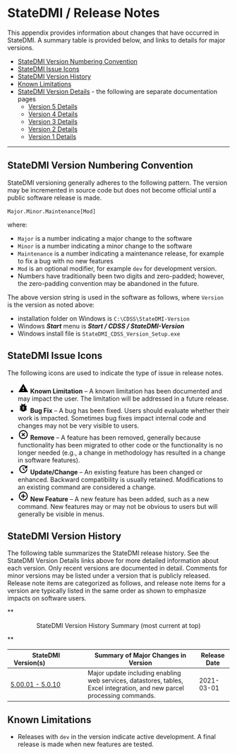 # StateDMI / Release Notes #

This appendix provides information about changes that have occurred in StateDMI.
A summary table is provided below, and links to details for major versions.

* [StateDMI Version Numbering Convention](#statedmi-version-numbering-convention)
* [StateDMI Issue Icons](#statedmi-issue-icons)
* [StateDMI Version History](#statedmi-version-history)
* [Known Limitations](#known-limitations)
* [StateDMI Version Details](#statedmi-version-details) - the following are separate documentation pages
	+ [Version 5 Details](release-notes-05.md)
	+ [Version 4 Details](release-notes-04.md)
	+ [Version 3 Details](release-notes-03.md)
	+ [Version 2 Details](release-notes-02.md)
	+ [Version 1 Details](release-notes-01.md)

---------------

## StateDMI Version Numbering Convention ##

StateDMI versioning generally adheres to the following pattern.
The version may be incremented in source code but does not become official until a public software release is made.

```
Major.Minor.Maintenance[Mod]
```
where:

* `Major` is a number indicating a major change to the software
* `Minor` is a number indicating a minor change to the software
* `Maintenance` is a number indicating a maintenance release,
for example to fix a bug with no new features
* `Mod` is an optional modifier, for example `dev` for development version.
* Numbers have traditionally been two digits and zero-padded;
however, the zero-padding convention may be abandoned in the future.

The above version string is used in the software as follows, where `Version` is the version as noted above:

* installation folder on Windows is `C:\CDSS\StateDMI-Version`
* Windows ***Start*** menu is ***Start / CDSS / StateDMI-Version***
* Windows install file is `StateDMI_CDSS_Version_Setup.exe`

## StateDMI Issue Icons ##

The following icons are used to indicate the type of issue in release notes.

* ![limitation](limitation.png) **Known Limitation** – A known limitation has been documented and may impact the user.
The limitation will be addressed in a future release.
* ![bug](bug.png) **Bug Fix** – A bug has been fixed.  Users should evaluate whether their work is impacted.
Sometimes bug fixes impact internal code and changes may not be very visible to users.
* ![remove](remove.png) **Remove** – A feature has been removed, generally because functionality
has been migrated to other code or the functionality is no longer needed (e.g., a change in methodology
has resulted in a change in software features).
* ![change](change.png) **Update/Change** – An existing feature has been changed or enhanced.
Backward compatibility is usually retained.  Modifications to an existing command are considered a change.
* ![new](new.png) **New Feature** – A new feature has been added, such as a new command.
New features may or may not be obvious to users but will generally be visible in menus.

## StateDMI Version History ##

The following table summarizes the StateDMI release history.
See the StateDMI Version Details links above for more detailed information about each version.
Only recent versions are documented in detail.
Comments for minor versions may be listed under a version that is publicly released.
Release note items are categorized as follows,
and release note items for a version are typically listed in the same order as shown to emphasize impacts on software users.

**<p style="text-align: center;">
StateDMI Version History Summary (most current at top)
</p>**

|**StateDMI Version(s)**&nbsp;&nbsp;&nbsp;&nbsp;&nbsp;&nbsp;&nbsp;&nbsp;&nbsp;&nbsp;&nbsp;&nbsp;&nbsp;&nbsp;&nbsp;&nbsp;&nbsp;&nbsp;&nbsp;&nbsp;|**Summary of Major Changes in Version**|**Release Date**|
|--|--|--|
|[5.00.01 - 5.0.10](release-notes-05.md)|Major update including enabling web services, datastores, tables, Excel integration, and new parcel processing commands. | 2021-03-01 |

## Known Limitations ##

* Releases with `dev` in the version indicate active development.
A final release is made when new features are tested.
